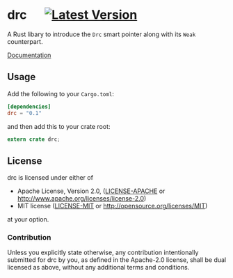# drc &emsp; [![Latest Version]][crates.io]

[Latest Version]: https://img.shields.io/crates/v/drc.svg
[crates.io]: https://crates.io/crates/drc

A Rust libary to introduce the `Drc` smart pointer along with its `Weak` counterpart.

[Documentation](https://docs.rs/drc/)

## Usage

Add the following to your `Cargo.toml`:

```toml
[dependencies]
drc = "0.1"
```

and then add this to your crate root:

```rust
extern crate drc;
```

## License

drc is licensed under either of

 - Apache License, Version 2.0, ([LICENSE-APACHE](LICENSE-APACHE) or http://www.apache.org/licenses/license-2.0)
 - MIT license ([LICENSE-MIT](LICENSE-MIT) or http://opensource.org/licenses/MIT)

 at your option.

 ### Contribution

 Unless you explicitly state otherwise, any contribution intentionally submitted for drc by you, as
 defined in the Apache-2.0 license, shall be dual licensed as above, without any additional terms
 and conditions.